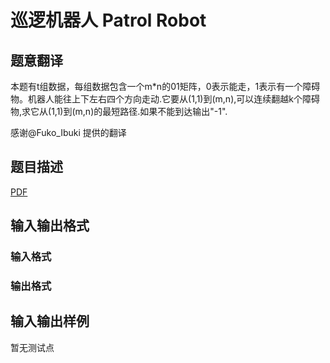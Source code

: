 # 巡逻机器人 Patrol Robot

## 题意翻译

本题有t组数据，每组数据包含一个m*n的01矩阵，0表示能走，1表示有一个障碍物。机器人能往上下左右四个方向走动.它要从(1,1)到(m,n),可以连续翻越k个障碍物,求它从(1,1)到(m,n)的最短路径.如果不能到达输出"-1".

感谢@Fuko_Ibuki 提供的翻译

## 题目描述

[problemUrl]: https://uva.onlinejudge.org/index.php?option=com_onlinejudge&Itemid=8&category=825&page=show_problem&problem=4475

[PDF](https://uva.onlinejudge.org/external/16/p1600.pdf)

## 输入输出格式

### 输入格式

### 输出格式

## 输入输出样例

暂无测试点

